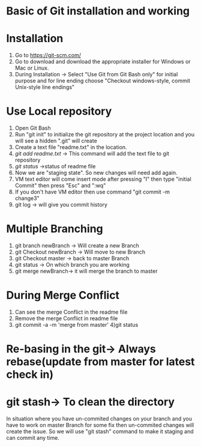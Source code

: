 # Basic of Git installation and working

# Installation
 1) Go to https://git-scm.com/
 2) Go to download and download the appropriate installer for Windows or Mac or Linux.
 3) During Installation -> Select "Use Git from Git Bash only" for initial purpose and for line ending choose         "Checkout windows-style, commit Unix-style line endings"

 # Use Local repository

 1) Open Git Bash
 2) Run "git init" to initialize the git repository at the project location and you will see a hidden ".git" will create
 3) Create a text file "readme.txt" in the location.
 4) *git add readme.txt* -> This command will add the text file to git repository  
 5) *git status* ->status of readme file
 6) Now we are "staging state". So new changes will need add again.  
 7) VM text editor will come insert mode after pressing "I" then type  "initial Commit" then press "Esc" and ":wq"
 8) If you don't have VM editor then use command "git commit -m change3"
 9) git log -> will give you commit history

# Multiple Branching
 1) git branch newBranch -> Will create a new Branch
 2) git Checkout newBranch -> Will move to new Branch
 3) git Checkout master -> back to master Branch
 4) git status -> On which branch you are working
 5) git merge newBranch-> it will merge the branch to master

 # During Merge Conflict
 1) Can see the merge Conflict in the readme file
 2) Remove the merge Conflict in readme file
 3) git commit -a -m 'merge from master'
 4)git status

 # Re-basing in the git-> Always rebase(update from master for latest check in)

# git stash-> To clean the directory
 In situation where you have un-commited changes on your branch and you have to work on master Branch for some fix then un-commited changes will create the issue. So we will use "git stash" command to make it staging and can commit any time.
